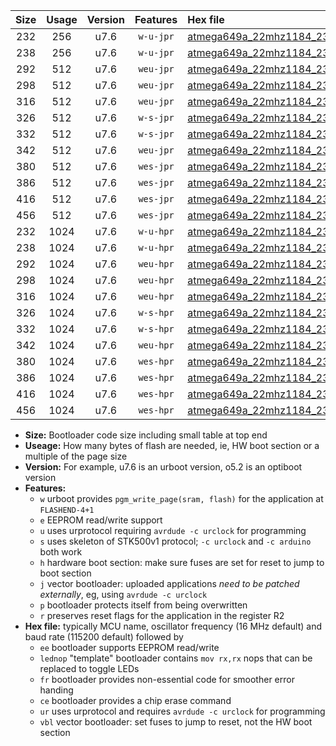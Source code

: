 |Size|Usage|Version|Features|Hex file|
|:-:|:-:|:-:|:-:|:--|
|232|256|u7.6|`w-u-jpr`|[atmega649a_22mhz1184_230400bps_ur_vbl.hex](https://raw.githubusercontent.com/stefanrueger/urboot/main/bootloaders/atmega649a/fcpu_22mhz1184/230400_bps/atmega649a_22mhz1184_230400bps_ur_vbl.hex)|
|238|256|u7.6|`w-u-jpr`|[atmega649a_22mhz1184_230400bps_lednop_ur_vbl.hex](https://raw.githubusercontent.com/stefanrueger/urboot/main/bootloaders/atmega649a/fcpu_22mhz1184/230400_bps/atmega649a_22mhz1184_230400bps_lednop_ur_vbl.hex)|
|292|512|u7.6|`weu-jpr`|[atmega649a_22mhz1184_230400bps_ee_ur_vbl.hex](https://raw.githubusercontent.com/stefanrueger/urboot/main/bootloaders/atmega649a/fcpu_22mhz1184/230400_bps/atmega649a_22mhz1184_230400bps_ee_ur_vbl.hex)|
|298|512|u7.6|`weu-jpr`|[atmega649a_22mhz1184_230400bps_ee_lednop_ur_vbl.hex](https://raw.githubusercontent.com/stefanrueger/urboot/main/bootloaders/atmega649a/fcpu_22mhz1184/230400_bps/atmega649a_22mhz1184_230400bps_ee_lednop_ur_vbl.hex)|
|316|512|u7.6|`weu-jpr`|[atmega649a_22mhz1184_230400bps_ee_lednop_fr_ur_vbl.hex](https://raw.githubusercontent.com/stefanrueger/urboot/main/bootloaders/atmega649a/fcpu_22mhz1184/230400_bps/atmega649a_22mhz1184_230400bps_ee_lednop_fr_ur_vbl.hex)|
|326|512|u7.6|`w-s-jpr`|[atmega649a_22mhz1184_230400bps_vbl.hex](https://raw.githubusercontent.com/stefanrueger/urboot/main/bootloaders/atmega649a/fcpu_22mhz1184/230400_bps/atmega649a_22mhz1184_230400bps_vbl.hex)|
|332|512|u7.6|`w-s-jpr`|[atmega649a_22mhz1184_230400bps_lednop_vbl.hex](https://raw.githubusercontent.com/stefanrueger/urboot/main/bootloaders/atmega649a/fcpu_22mhz1184/230400_bps/atmega649a_22mhz1184_230400bps_lednop_vbl.hex)|
|342|512|u7.6|`weu-jpr`|[atmega649a_22mhz1184_230400bps_ee_lednop_fr_ce_ur_vbl.hex](https://raw.githubusercontent.com/stefanrueger/urboot/main/bootloaders/atmega649a/fcpu_22mhz1184/230400_bps/atmega649a_22mhz1184_230400bps_ee_lednop_fr_ce_ur_vbl.hex)|
|380|512|u7.6|`wes-jpr`|[atmega649a_22mhz1184_230400bps_ee_vbl.hex](https://raw.githubusercontent.com/stefanrueger/urboot/main/bootloaders/atmega649a/fcpu_22mhz1184/230400_bps/atmega649a_22mhz1184_230400bps_ee_vbl.hex)|
|386|512|u7.6|`wes-jpr`|[atmega649a_22mhz1184_230400bps_ee_lednop_vbl.hex](https://raw.githubusercontent.com/stefanrueger/urboot/main/bootloaders/atmega649a/fcpu_22mhz1184/230400_bps/atmega649a_22mhz1184_230400bps_ee_lednop_vbl.hex)|
|416|512|u7.6|`wes-jpr`|[atmega649a_22mhz1184_230400bps_ee_lednop_fr_vbl.hex](https://raw.githubusercontent.com/stefanrueger/urboot/main/bootloaders/atmega649a/fcpu_22mhz1184/230400_bps/atmega649a_22mhz1184_230400bps_ee_lednop_fr_vbl.hex)|
|456|512|u7.6|`wes-jpr`|[atmega649a_22mhz1184_230400bps_ee_lednop_fr_ce_vbl.hex](https://raw.githubusercontent.com/stefanrueger/urboot/main/bootloaders/atmega649a/fcpu_22mhz1184/230400_bps/atmega649a_22mhz1184_230400bps_ee_lednop_fr_ce_vbl.hex)|
|232|1024|u7.6|`w-u-hpr`|[atmega649a_22mhz1184_230400bps_ur.hex](https://raw.githubusercontent.com/stefanrueger/urboot/main/bootloaders/atmega649a/fcpu_22mhz1184/230400_bps/atmega649a_22mhz1184_230400bps_ur.hex)|
|238|1024|u7.6|`w-u-hpr`|[atmega649a_22mhz1184_230400bps_lednop_ur.hex](https://raw.githubusercontent.com/stefanrueger/urboot/main/bootloaders/atmega649a/fcpu_22mhz1184/230400_bps/atmega649a_22mhz1184_230400bps_lednop_ur.hex)|
|292|1024|u7.6|`weu-hpr`|[atmega649a_22mhz1184_230400bps_ee_ur.hex](https://raw.githubusercontent.com/stefanrueger/urboot/main/bootloaders/atmega649a/fcpu_22mhz1184/230400_bps/atmega649a_22mhz1184_230400bps_ee_ur.hex)|
|298|1024|u7.6|`weu-hpr`|[atmega649a_22mhz1184_230400bps_ee_lednop_ur.hex](https://raw.githubusercontent.com/stefanrueger/urboot/main/bootloaders/atmega649a/fcpu_22mhz1184/230400_bps/atmega649a_22mhz1184_230400bps_ee_lednop_ur.hex)|
|316|1024|u7.6|`weu-hpr`|[atmega649a_22mhz1184_230400bps_ee_lednop_fr_ur.hex](https://raw.githubusercontent.com/stefanrueger/urboot/main/bootloaders/atmega649a/fcpu_22mhz1184/230400_bps/atmega649a_22mhz1184_230400bps_ee_lednop_fr_ur.hex)|
|326|1024|u7.6|`w-s-hpr`|[atmega649a_22mhz1184_230400bps.hex](https://raw.githubusercontent.com/stefanrueger/urboot/main/bootloaders/atmega649a/fcpu_22mhz1184/230400_bps/atmega649a_22mhz1184_230400bps.hex)|
|332|1024|u7.6|`w-s-hpr`|[atmega649a_22mhz1184_230400bps_lednop.hex](https://raw.githubusercontent.com/stefanrueger/urboot/main/bootloaders/atmega649a/fcpu_22mhz1184/230400_bps/atmega649a_22mhz1184_230400bps_lednop.hex)|
|342|1024|u7.6|`weu-hpr`|[atmega649a_22mhz1184_230400bps_ee_lednop_fr_ce_ur.hex](https://raw.githubusercontent.com/stefanrueger/urboot/main/bootloaders/atmega649a/fcpu_22mhz1184/230400_bps/atmega649a_22mhz1184_230400bps_ee_lednop_fr_ce_ur.hex)|
|380|1024|u7.6|`wes-hpr`|[atmega649a_22mhz1184_230400bps_ee.hex](https://raw.githubusercontent.com/stefanrueger/urboot/main/bootloaders/atmega649a/fcpu_22mhz1184/230400_bps/atmega649a_22mhz1184_230400bps_ee.hex)|
|386|1024|u7.6|`wes-hpr`|[atmega649a_22mhz1184_230400bps_ee_lednop.hex](https://raw.githubusercontent.com/stefanrueger/urboot/main/bootloaders/atmega649a/fcpu_22mhz1184/230400_bps/atmega649a_22mhz1184_230400bps_ee_lednop.hex)|
|416|1024|u7.6|`wes-hpr`|[atmega649a_22mhz1184_230400bps_ee_lednop_fr.hex](https://raw.githubusercontent.com/stefanrueger/urboot/main/bootloaders/atmega649a/fcpu_22mhz1184/230400_bps/atmega649a_22mhz1184_230400bps_ee_lednop_fr.hex)|
|456|1024|u7.6|`wes-hpr`|[atmega649a_22mhz1184_230400bps_ee_lednop_fr_ce.hex](https://raw.githubusercontent.com/stefanrueger/urboot/main/bootloaders/atmega649a/fcpu_22mhz1184/230400_bps/atmega649a_22mhz1184_230400bps_ee_lednop_fr_ce.hex)|

- **Size:** Bootloader code size including small table at top end
- **Useage:** How many bytes of flash are needed, ie, HW boot section or a multiple of the page size
- **Version:** For example, u7.6 is an urboot version, o5.2 is an optiboot version
- **Features:**
  + `w` urboot provides `pgm_write_page(sram, flash)` for the application at `FLASHEND-4+1`
  + `e` EEPROM read/write support
  + `u` uses urprotocol requiring `avrdude -c urclock` for programming
  + `s` uses skeleton of STK500v1 protocol; `-c urclock` and `-c arduino` both work
  + `h` hardware boot section: make sure fuses are set for reset to jump to boot section
  + `j` vector bootloader: uploaded applications *need to be patched externally*, eg, using `avrdude -c urclock`
  + `p` bootloader protects itself from being overwritten
  + `r` preserves reset flags for the application in the register R2
- **Hex file:** typically MCU name, oscillator frequency (16 MHz default) and baud rate (115200 default) followed by
  + `ee` bootloader supports EEPROM read/write
  + `lednop` "template" bootloader contains `mov rx,rx` nops that can be replaced to toggle LEDs
  + `fr` bootloader provides non-essential code for smoother error handing
  + `ce` bootloader provides a chip erase command
  + `ur` uses urprotocol and requires `avrdude -c urclock` for programming
  + `vbl` vector bootloader: set fuses to jump to reset, not the HW boot section

